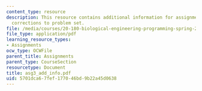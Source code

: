 ```yaml
---
content_type: resource
description: This resource contains additional information for assignment 3 such as
  corrections to problem set.
file: /media/courses/20-180-biological-engineering-programming-spring-2006/5701dca67fef177046bd9b22a45d0638_asg3_add_info.pdf
file_type: application/pdf
learning_resource_types:
- Assignments
ocw_type: OCWFile
parent_title: Assignments
parent_type: CourseSection
resourcetype: Document
title: asg3_add_info.pdf
uid: 5701dca6-7fef-1770-46bd-9b22a45d0638
---
```


